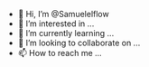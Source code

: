 - 👋 Hi, I’m @Samuelelflow
- 👀 I’m interested in ...
- 🌱 I’m currently learning ...
- 💞️ I’m looking to collaborate on ...
- 📫 How to reach me ...

<!---
Samuelelflow/Samuelelflow is a ✨ special ✨ repository because its `README.md` (this file) appears on your GitHub profile.
You can click the Preview link to take a look at your changes.
--->
